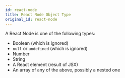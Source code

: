 ```yaml
---
id: react-node
title: React Node Object Type
original_id: react-node
---
```


A React Node is one of the following types:

- Boolean (which is ignored)
- `null` or `undefined` (which is ignored)
- Number
- String
- A React element (result of JSX)
- An array of any of the above, possibly a nested one
